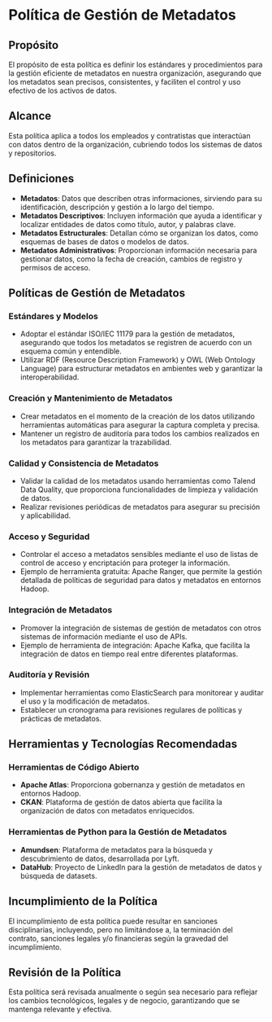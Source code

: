 # Política de Gestión de Metadatos

## Propósito

El propósito de esta política es definir los estándares y procedimientos para la gestión eficiente de metadatos en nuestra organización, asegurando que los metadatos sean precisos, consistentes, y faciliten el control y uso efectivo de los activos de datos.

## Alcance

Esta política aplica a todos los empleados y contratistas que interactúan con datos dentro de la organización, cubriendo todos los sistemas de datos y repositorios.

## Definiciones

- **Metadatos**: Datos que describen otras informaciones, sirviendo para su identificación, descripción y gestión a lo largo del tiempo.
- **Metadatos Descriptivos**: Incluyen información que ayuda a identificar y localizar entidades de datos como título, autor, y palabras clave.
- **Metadatos Estructurales**: Detallan cómo se organizan los datos, como esquemas de bases de datos o modelos de datos.
- **Metadatos Administrativos**: Proporcionan información necesaria para gestionar datos, como la fecha de creación, cambios de registro y permisos de acceso.

## Políticas de Gestión de Metadatos

### Estándares y Modelos

- Adoptar el estándar ISO/IEC 11179 para la gestión de metadatos, asegurando que todos los metadatos se registren de acuerdo con un esquema común y entendible.
- Utilizar RDF (Resource Description Framework) y OWL (Web Ontology Language) para estructurar metadatos en ambientes web y garantizar la interoperabilidad.

### Creación y Mantenimiento de Metadatos

- Crear metadatos en el momento de la creación de los datos utilizando herramientas automáticas para asegurar la captura completa y precisa.
- Mantener un registro de auditoría para todos los cambios realizados en los metadatos para garantizar la trazabilidad.

### Calidad y Consistencia de Metadatos

- Validar la calidad de los metadatos usando herramientas como Talend Data Quality, que proporciona funcionalidades de limpieza y validación de datos.
- Realizar revisiones periódicas de metadatos para asegurar su precisión y aplicabilidad.

### Acceso y Seguridad

- Controlar el acceso a metadatos sensibles mediante el uso de listas de control de acceso y encriptación para proteger la información.
- Ejemplo de herramienta gratuita: Apache Ranger, que permite la gestión detallada de políticas de seguridad para datos y metadatos en entornos Hadoop.

### Integración de Metadatos

- Promover la integración de sistemas de gestión de metadatos con otros sistemas de información mediante el uso de APIs.
- Ejemplo de herramienta de integración: Apache Kafka, que facilita la integración de datos en tiempo real entre diferentes plataformas.

### Auditoría y Revisión

- Implementar herramientas como ElasticSearch para monitorear y auditar el uso y la modificación de metadatos.
- Establecer un cronograma para revisiones regulares de políticas y prácticas de metadatos.

## Herramientas y Tecnologías Recomendadas

### Herramientas de Código Abierto

- **Apache Atlas**: Proporciona gobernanza y gestión de metadatos en entornos Hadoop.
- **CKAN**: Plataforma de gestión de datos abierta que facilita la organización de datos con metadatos enriquecidos.

### Herramientas de Python para la Gestión de Metadatos

- **Amundsen**: Plataforma de metadatos para la búsqueda y descubrimiento de datos, desarrollada por Lyft.
- **DataHub**: Proyecto de LinkedIn para la gestión de metadatos de datos y búsqueda de datasets.

## Incumplimiento de la Política

El incumplimiento de esta política puede resultar en sanciones disciplinarias, incluyendo, pero no limitándose a, la terminación del contrato, sanciones legales y/o financieras según la gravedad del incumplimiento.

## Revisión de la Política

Esta política será revisada anualmente o según sea necesario para reflejar los cambios tecnológicos, legales y de negocio, garantizando que se mantenga relevante y efectiva.
